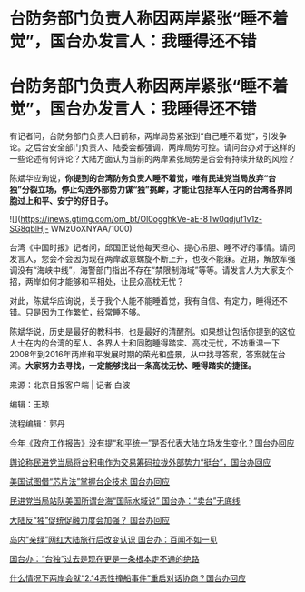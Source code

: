 # 台防务部门负责人称因两岸紧张“睡不着觉”，国台办发言人：我睡得还不错

# 台防务部门负责人称因两岸紧张“睡不着觉”，国台办发言人：我睡得还不错

有记者问，台防务部门负责人日前称，两岸局势紧张到“自己睡不着觉”，引发争论。之后台安全部门负责人、陆委会都强调，两岸局势可控。请问台办对于这样的一些论述有何评论？大陆方面认为当前的两岸紧张局势是否会有持续升级的风险？

陈斌华应询说，**你提到的台湾防务负责人睡不着觉，唯有民进党当局放弃“台独”分裂立场，停止勾连外部势力谋“独”挑衅，才能让包括军人在内的台湾各界同胞过上和平、安宁的好日子。**

![](https://inews.gtimg.com/om_bt/Ol0ogghkVe-aE-8Tw0qdjuf1v1z-SG8qblHj-
WMzUoXNYAA/1000)

台湾《中国时报》记者问，邱国正说他每天担心、提心吊胆、睡不好的事情。请问发言人，您会不会因为现在两岸敌意螺旋不断上升，也夜不能寐。近期，解放军强调没有“海峡中线”，海警部门指出不存在“禁限制海域”等等。请发言人为大家支个招，两岸如何才能够和平相处，让民众高枕无忧？

对此，陈斌华应询说，关于我个人能不能睡着觉，我有自信、有定力，睡得还不错。只是因为工作繁忙，经常睡不够。

陈斌华说，历史是最好的教科书，也是最好的清醒剂。如果想让包括你提到的这位人士在内的台湾的军人、各界人士和同胞睡得踏实、高枕无忧，不妨重温一下2008年到2016年两岸和平发展时期的荣光和盛景，从中找寻答案，答案就在台湾。**大家努力去寻找，一定能够找出一条高枕无忧、睡得踏实的捷径。**

来源：北京日报客户端 | 记者 白波

编辑：王琼

流程编辑：郭丹

[今年《政府工作报告》没有提“和平统一”是否代表大陆立场发生变化？国台办回应](https://news.qq.com/rain/a/20240313A0299N00)

[舆论称民进党当局将台积电作为交易筹码拉拢外部势力“挺台”，国台办回应](https://news.qq.com/rain/a/20240313A029X200)

[美国试图借“芯片法”掌握台企技术 国台办回应](https://news.qq.com/rain/a/20240313A02KCQ00)

[民进党当局站队美国所谓台海“国际水域说”
国台办：“卖台”无底线](https://news.qq.com/rain/a/20240313A02KTO00)

[大陆反“独”促统促融力度会加强？ 国台办回应](https://news.qq.com/rain/a/20240313A029G800)

[岛内“亲绿”网红大陆旅行后改变认识 国台办：百闻不如一见](https://news.qq.com/rain/a/20240313A02HYF00)

[国台办：“台独”过去是现在更是一条根本走不通的绝路](https://news.qq.com/rain/a/20240313A02U0600)

[什么情况下两岸会就“2.14恶性撞船事件”重启对话协商？国台办回应](https://news.qq.com/rain/a/20240313A02CXI00)

